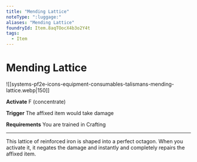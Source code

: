 ```yaml
---
title: "Mending Lattice"
noteType: ":luggage:"
aliases: "Mending Lattice"
foundryId: Item.8aqTOocX4b3o2Y4t
tags:
  - Item
---
```


# Mending Lattice
![[systems-pf2e-icons-equipment-consumables-talismans-mending-lattice.webp|150]]

**Activate** F (concentrate)

**Trigger** The affixed item would take damage

**Requirements** You are trained in Crafting

* * *

This lattice of reinforced iron is shaped into a perfect octagon. When you activate it, it negates the damage and instantly and completely repairs the affixed item.
